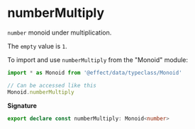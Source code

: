 # numberMultiply

`number` monoid under multiplication.

The `empty` value is `1`.

To import and use `numberMultiply` from the "Monoid" module:

```ts
import * as Monoid from '@effect/data/typeclass/Monoid'

// Can be accessed like this
Monoid.numberMultiply
```

**Signature**

```ts
export declare const numberMultiply: Monoid<number>
```
